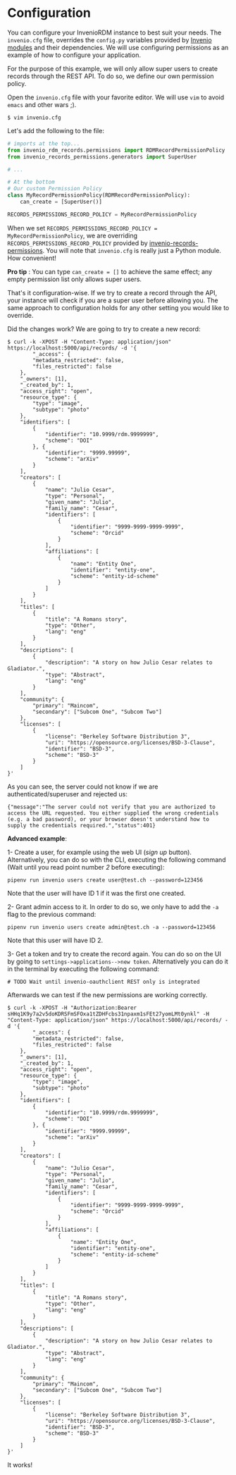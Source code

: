 # Configuration

You can configure your InvenioRDM instance to best suit your needs. The `invenio.cfg` file, overrides the `config.py` variables provided by [Invenio modules](https://invenio.readthedocs.io/en/latest/general/bundles.html) and their dependencies. We will use configuring permissions as an example of how to configure your application.

For the purpose of this example, we will only allow super users to create records through the REST API. To do so, we define our own permission policy.

Open the `invenio.cfg` file with your favorite editor. We will use `vim` to avoid `emacs` and other wars ;).

``` console
$ vim invenio.cfg
```

Let's add the following to the file:

```python
# imports at the top...
from invenio_rdm_records.permissions import RDMRecordPermissionPolicy
from invenio_records_permissions.generators import SuperUser

# ...

# At the bottom
# Our custom Permission Policy
class MyRecordPermissionPolicy(RDMRecordPermissionPolicy):
    can_create = [SuperUser()]

RECORDS_PERMISSIONS_RECORD_POLICY = MyRecordPermissionPolicy
```

When we set `RECORDS_PERMISSIONS_RECORD_POLICY = MyRecordPermissionPolicy`, we are overriding `RECORDS_PERMISSIONS_RECORD_POLICY` provided by [invenio-records-permissions](https://github.com/inveniosoftware/invenio-app-rdm). You will note that `invenio.cfg` is really just a Python module. How convenient!

**Pro tip** : You can type `can_create = []` to achieve the same effect; any empty permission list only allows super users.

That's it configuration-wise. If we try to create a record through the API, your instance will check if you are a super user before allowing you. The same approach to configuration holds for any other setting you would like to override.

Did the changes work? We are going to try to create a new record:

``` console
$ curl -k -XPOST -H "Content-Type: application/json" https://localhost:5000/api/records/ -d '{
	    "_access": {
		"metadata_restricted": false,
		"files_restricted": false
	},
	"_owners": [1],
	"_created_by": 1,
	"access_right": "open",
	"resource_type": {
		"type": "image",
		"subtype": "photo"
	},
	"identifiers": [
        {
            "identifier": "10.9999/rdm.9999999",
            "scheme": "DOI"
        }, {
            "identifier": "9999.99999",
            "scheme": "arXiv"
        }
    ],
	"creators": [
        {
            "name": "Julio Cesar",
            "type": "Personal",
            "given_name": "Julio",
            "family_name": "Cesar",
            "identifiers": [
                {
                    "identifier": "9999-9999-9999-9999",
                    "scheme": "Orcid"
                }
            ],
            "affiliations": [
                {
                    "name": "Entity One",
                    "identifier": "entity-one",
                    "scheme": "entity-id-scheme"
                }
            ]
	    }
    ],
	"titles": [
        {
		    "title": "A Romans story",
		    "type": "Other",
		    "lang": "eng"
	    }
    ],
    "descriptions": [
        {
            "description": "A story on how Julio Cesar relates to Gladiator.",
            "type": "Abstract",
            "lang": "eng"
        }
    ],
    "community": {
        "primary": "Maincom",
        "secondary": ["Subcom One", "Subcom Two"]
    },
    "licenses": [
        {
            "license": "Berkeley Software Distribution 3",
            "uri": "https://opensource.org/licenses/BSD-3-Clause",
            "identifier": "BSD-3",
            "scheme": "BSD-3"
        }
    ]
}'
```

As you can see, the server could not know if we are authenticated/superuser and rejected us:

``` console
{"message":"The server could not verify that you are authorized to access the URL requested. You either supplied the wrong credentials (e.g. a bad password), or your browser doesn't understand how to supply the credentials required.","status":401}
```

**Advanced example**:

1- Create a user, for example using the web UI (*sign up* button). Alternatively, you can do so with the CLI, executing the following command (Wait until you read point number *2* before executing):

``` console
pipenv run invenio users create user@test.ch --password=123456
```

Note that the user will have ID 1 if it was the first one created.

2- Grant admin access to it. In order to do so, we only have to add the `-a` flag to the previous command:

``` console
pipenv run invenio users create admin@test.ch -a --password=123456
```

Note that this user will have ID 2.

3- Get a token and try to create the record again. You can do so on the UI by going to `settings->applications-->new token`. Alternatively you can do it in the terminal by executing the following command:

``` console
# TODO Wait until invenio-oauthclient REST only is integrated
```

Afterwards we can test if the new permissions are working correctly.

``` console
$ curl -k -XPOST -H "Authorization:Bearer sHHq1K9y7a2v5doKDRSFmSFOxa1tZDHFcbs31npaxm1sFEt27yomLMt0ynkl" -H "Content-Type: application/json" https://localhost:5000/api/records/ -d '{
        "_access": {
		"metadata_restricted": false,
		"files_restricted": false
	},
	"_owners": [1],
	"_created_by": 1,
	"access_right": "open",
	"resource_type": {
		"type": "image",
		"subtype": "photo"
	},
	"identifiers": [
        {
            "identifier": "10.9999/rdm.9999999",
            "scheme": "DOI"
        }, {
            "identifier": "9999.99999",
            "scheme": "arXiv"
        }
    ],
	"creators": [
        {
            "name": "Julio Cesar",
            "type": "Personal",
            "given_name": "Julio",
            "family_name": "Cesar",
            "identifiers": [
                {
                    "identifier": "9999-9999-9999-9999",
                    "scheme": "Orcid"
                }
            ],
            "affiliations": [
                {
                    "name": "Entity One",
                    "identifier": "entity-one",
                    "scheme": "entity-id-scheme"
                }
            ]
	    }
    ],
	"titles": [
        {
		    "title": "A Romans story",
		    "type": "Other",
		    "lang": "eng"
	    }
    ],
    "descriptions": [
        {
            "description": "A story on how Julio Cesar relates to Gladiator.",
            "type": "Abstract",
            "lang": "eng"
        }
    ],
    "community": {
        "primary": "Maincom",
        "secondary": ["Subcom One", "Subcom Two"]
    },
    "licenses": [
        {
            "license": "Berkeley Software Distribution 3",
            "uri": "https://opensource.org/licenses/BSD-3-Clause",
            "identifier": "BSD-3",
            "scheme": "BSD-3"
        }
    ]
}'
```

It works!
